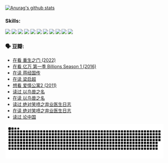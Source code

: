 
[![Anurag's github stats](https://github-readme-stats.vercel.app/api?username=w940853815)](https://github.com/anuraghazra/github-readme-stats)

### Skills:

<code><img height="32" src="https://cdn.jsdelivr.net/npm/simple-icons@v5/icons/python.svg"></code>
<code><img height="32" src="https://cdn.jsdelivr.net/npm/simple-icons@v5/icons/javascript.svg"></code>
<code><img height="32" src="https://cdn.jsdelivr.net/npm/simple-icons@v5/icons/django.svg"></code>
<code><img height="32" src="https://cdn.jsdelivr.net/npm/simple-icons@v5/icons/flask.svg"></code>
<code><img height="32" src="https://cdn.jsdelivr.net/npm/simple-icons@v5/icons/vuetify.svg"></code>
<code><img height="32" src="https://cdn.jsdelivr.net/npm/simple-icons@v5/icons/git.svg"></code>
<code><img height="32" src="https://cdn.jsdelivr.net/npm/simple-icons@v5/icons/docker.svg"></code>
<code><img height="32" src="https://cdn.jsdelivr.net/npm/simple-icons@v5/icons/postgresql.svg"></code>
<code><img height="32" src="https://cdn.jsdelivr.net/npm/simple-icons@v5/icons/elasticsearch.svg"></code>
<code><img height="32" src="https://cdn.jsdelivr.net/npm/simple-icons@v5/icons/macos.svg"></code>
<code><img height="32" src="https://cdn.jsdelivr.net/npm/simple-icons@v5/icons/linux.svg"></code>

### 🗣 豆瓣:

<!-- DOUBAN-ACTIVITIES:START -->
- [在看 重生之门‎ (2022)](https://www.douban.com/people/136069238/status/3882598762/?_i=53819471)
- [在看 亿万 第一季 Billions Season 1‎ (2016)](https://www.douban.com/people/136069238/status/3878098700/?_i=53819471)
- [在读 蒋经国传](https://www.douban.com/people/136069238/status/3877458956/?_i=53819471)
- [在读 梁启超](https://www.douban.com/people/136069238/status/3876806133/?_i=53819471)
- [想看 爱情公寓2‎ (2011)](https://www.douban.com/people/136069238/status/3876682115/?_i=53819471)
- [读过 以鸟兽之名](https://www.douban.com/people/136069238/status/3876369302/?_i=53819471)
- [在读 以鸟兽之名](https://www.douban.com/people/136069238/status/3869094471/?_i=53819471)
- [读过 绝对笑喷之弃业医生日志](https://www.douban.com/people/136069238/status/3869093225/?_i=53819471)
- [在读 绝对笑喷之弃业医生日志](https://www.douban.com/people/136069238/status/3862106751/?_i=53819471)
- [读过 论中国](https://www.douban.com/people/136069238/status/3862105795/?_i=53819471)
<!-- DOUBAN-ACTIVITIES:END -->


![Snake animation](https://raw.githubusercontent.com/w940853815/w940853815/output/github-contribution-grid-snake.svg)

<!--
**w940853815/w940853815** is a ✨ _special_ ✨ repository because its `README.md` (this file) appears on your GitHub profile.

Here are some ideas to get you started:

- 🔭 I’m currently working on ...
- 🌱 I’m currently learning ...
- 👯 I’m looking to collaborate on ...
- 🤔 I’m looking for help with ...
- 💬 Ask me about ...
- 📫 How to reach me: ...
- 😄 Pronouns: ...
- ⚡ Fun fact: ...
-->
